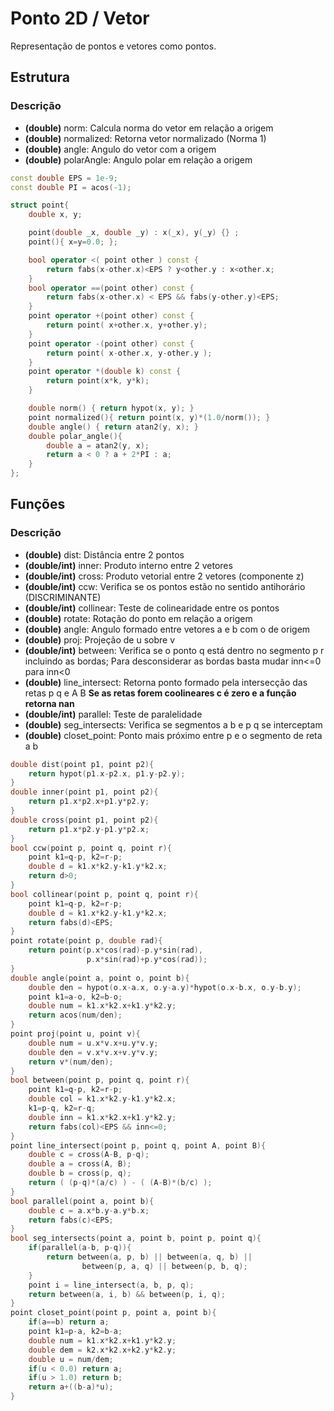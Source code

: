# Ponto 2D / Vetor

Representação de pontos e vetores como pontos.

## Estrutura

### Descrição

- **(double)** norm: Calcula norma do vetor em relação a origem
- **(double)** normalized: Retorna vetor normalizado (Norma 1) 
- **(double)** angle: Angulo do vetor com a origem 
- **(double)** polarAngle: Angulo polar em relação a origem 

```c++
const double EPS = 1e-9;
const double PI = acos(-1);

struct point{
    double x, y;

    point(double _x, double _y) : x(_x), y(_y) {} ;
    point(){ x=y=0.0; };

    bool operator <( point other ) const {
        return fabs(x-other.x)<EPS ? y<other.y : x<other.x;
    }
    bool operator ==(point other) const {  
        return fabs(x-other.x) < EPS && fabs(y-other.y)<EPS;
    }
    point operator +(point other) const {
        return point( x+other.x, y+other.y);
    }
    point operator -(point other) const {
        return point( x-other.x, y-other.y );
    }
    point operator *(double k) const {
        return point(x*k, y*k);
    }

    double norm() { return hypot(x, y); }
    point normalized(){ return point(x, y)*(1.0/norm()); }
    double angle() { return atan2(y, x); }
    double polar_angle(){
        double a = atan2(y, x);
        return a < 0 ? a + 2*PI : a; 
    }
};
```

<div style="page-break-after: always;"></div>

## Funções

### Descrição

- **(double)** dist: Distância entre 2 pontos 
- **(double/int)** inner: Produto interno entre 2 vetores
- **(double/int)** cross: Produto vetorial entre 2 vetores (componente z)
- **(double/int)** ccw: Verifica se os pontos estão no sentido antihorário (DISCRIMINANTE)
- **(double/int)** collinear: Teste de colinearidade entre os pontos
- **(double)** rotate: Rotação do ponto em relação a origem
- **(double)** angle: Angulo formado entre vetores a e b com o de origem
- **(double)** proj: Projeção de u sobre v
- **(double/int)** between: Verifica se o ponto q está dentro no segmento p r incluindo as bordas; Para desconsiderar as bordas basta mudar inn<=0 para inn<0
- **(double)** line_intersect: Retorna ponto formado pela intersecção das retas p q e A B **Se as retas forem coolineares c é zero e a função retorna nan**
- **(double/int)** parallel: Teste de paralelidade
- **(double)** seg_intersects: Verifica se segmentos a b e p q se interceptam
- **(double)** closet_point: Ponto mais próximo entre p e o segmento de reta a b
```c++
double dist(point p1, point p2){
    return hypot(p1.x-p2.x, p1.y-p2.y);
}
double inner(point p1, point p2){
    return p1.x*p2.x+p1.y*p2.y;
}
double cross(point p1, point p2){
    return p1.x*p2.y-p1.y*p2.x;
}
bool ccw(point p, point q, point r){
    point k1=q-p, k2=r-p;
    double d = k1.x*k2.y-k1.y*k2.x;
    return d>0;
}
bool collinear(point p, point q, point r){
    point k1=q-p, k2=r-p;
    double d = k1.x*k2.y-k1.y*k2.x;
    return fabs(d)<EPS;
}
point rotate(point p, double rad){
    return point(p.x*cos(rad)-p.y*sin(rad), 
                 p.x*sin(rad)+p.y*cos(rad));
}
double angle(point a, point o, point b){
    double den = hypot(o.x-a.x, o.y-a.y)*hypot(o.x-b.x, o.y-b.y);
    point k1=a-o, k2=b-o;
    double num = k1.x*k2.x+k1.y*k2.y;
    return acos(num/den);
}
point proj(point u, point v){
    double num = u.x*v.x+u.y*v.y;
    double den = v.x*v.x+v.y*v.y;
    return v*(num/den);
}
bool between(point p, point q, point r){
    point k1=q-p, k2=r-p;
    double col = k1.x*k2.y-k1.y*k2.x;
    k1=p-q, k2=r-q;
    double inn = k1.x*k2.x+k1.y*k2.y;
    return fabs(col)<EPS && inn<=0;
}
point line_intersect(point p, point q, point A, point B){
    double c = cross(A-B, p-q);
    double a = cross(A, B);
    double b = cross(p, q);
    return ( (p-q)*(a/c) ) - ( (A-B)*(b/c) );
}
bool parallel(point a, point b){
    double c = a.x*b.y-a.y*b.x;
    return fabs(c)<EPS;
}
bool seg_intersects(point a, point b, point p, point q){
    if(parallel(a-b, p-q)){
        return between(a, p, b) || between(a, q, b) ||
                between(p, a, q) || between(p, b, q);
    }
    point i = line_intersect(a, b, p, q);
    return between(a, i, b) && between(p, i, q);
}
point closet_point(point p, point a, point b){
    if(a==b) return a;
    point k1=p-a, k2=b-a;
    double num = k1.x*k2.x+k1.y*k2.y;
    double dem = k2.x*k2.x+k2.y*k2.y;
    double u = num/dem;
    if(u < 0.0) return a;
    if(u > 1.0) return b;
    return a+((b-a)*u);
}
```
<div style="page-break-after: always;"></div>
